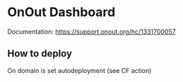 # OnOut Dashboard

Documentation: https://support.onout.org/hc/1331700057

## How to deploy

On domain is set autodeployment (see CF action)
